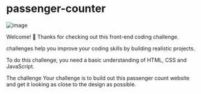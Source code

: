 # passenger-counter
![image](https://user-images.githubusercontent.com/95302576/144879268-144ac993-7c5c-489c-a393-20a9d2366b9d.png)

Welcome! 👋
Thanks for checking out this front-end coding challenge.

challenges help you improve your coding skills by building realistic projects.

To do this challenge, you need a basic understanding of HTML, CSS and JavaScript.

The challenge
Your challenge is to build out this passenger count website and get it looking as close to the design as possible.
